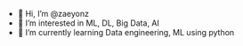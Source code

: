 - 👋 Hi, I’m @zaeyonz
- 👀 I’m interested in ML, DL, Big Data, AI
- 🌱 I’m currently learning Data engineering, ML using python



<!---
zaeyonz/zaeyonz is a ✨ special ✨ repository because its `README.md` (this file) appears on your GitHub profile.
You can click the Preview link to take a look at your changes.
--->
